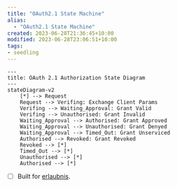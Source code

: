 ```yaml
---
title: "OAuth2.1 State Machine"
alias:
  - "OAuth2.1 State Machine"
created: 2023-06-28T21:36:45+10:00
modified: 2023-06-28T23:06:51+10:00
tags:
- seedling
---
```


```mermaid
---
title: OAuth 2.1 Authorization State Diagram
---
stateDiagram-v2
	[*] --> Request
	Request --> Verifing: Exchange Client Params
	Verifing --> Waiting_Approval: Grant Valid
	Verifing --> Unauthorised: Grant Invalid
	Waiting_Approval --> Authorised: Grant Approved
	Waiting_Approval --> Unauthorised: Grant Denyed
	Waiting_Approval --> Timed_Out: Grant Unserviced
	Authorised --> Revoked: Grant Revoked
	Revoked --> [*]
	Timed_Out --> [*]
	Unauthorised --> [*]
	Authorised --> [*]
```

- [ ] Built for [erlaubnis](https://github.com/errbufferoverfl/erlaubnis).